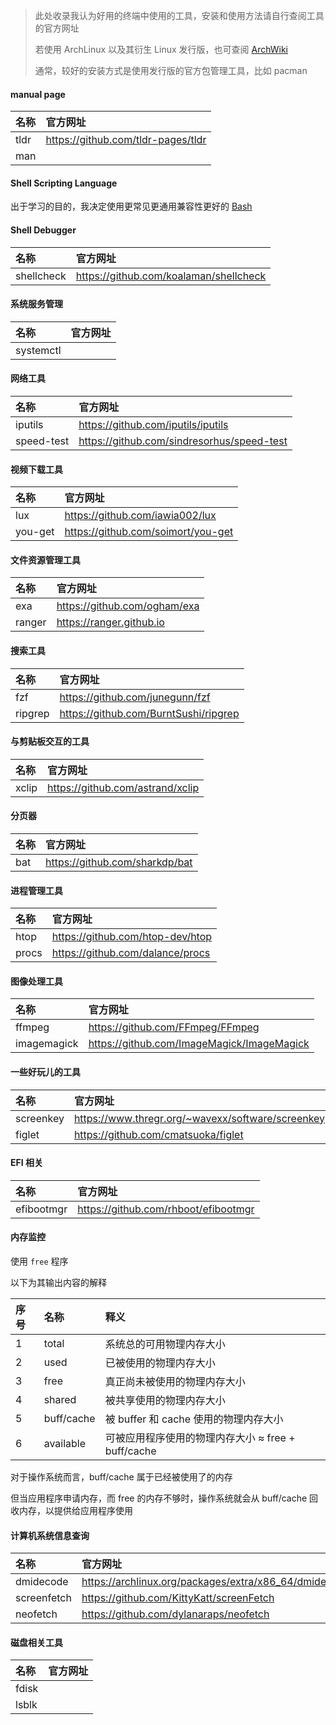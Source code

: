 > 此处收录我认为好用的终端中使用的工具，安装和使用方法请自行查阅工具的官方网址
>
> 若使用 ArchLinux 以及其衍生 Linux 发行版，也可查阅 [ArchWiki](https://wiki.archlinux.org/)
>
> 通常，较好的安装方式是使用发行版的官方包管理工具，比如 pacman

#### manual page
 
| 名称 | 官方网址                           |
|:-----|:-----------------------------------|
| tldr | https://github.com/tldr-pages/tldr |
| man  |                                    |

#### Shell Scripting Language

出于学习的目的，我决定使用更常见更通用兼容性更好的 [Bash](https://en.wikipedia.org/wiki/Bash_(Unix_shell))

#### Shell Debugger

| 名称       | 官方网址                               |
|:-----------|:---------------------------------------|
| shellcheck | https://github.com/koalaman/shellcheck |

#### 系统服务管理

| 名称      | 官方网址 |
|:----------|:---------|
| systemctl |          |

#### 网络工具

| 名称       | 官方网址                                   |
|:-----------|:-------------------------------------------|
| iputils    | https://github.com/iputils/iputils         |
| speed-test | https://github.com/sindresorhus/speed-test |

#### 视频下载工具

| 名称    | 官方网址                           |
|:--------|:-----------------------------------|
| lux     | https://github.com/iawia002/lux    |
| you-get | https://github.com/soimort/you-get |


#### 文件资源管理工具

| 名称   | 官方网址                     |
|:-------|:-----------------------------|
| exa    | https://github.com/ogham/exa |
| ranger | https://ranger.github.io     |

#### 搜索工具

| 名称    | 官方网址                              |
|:--------|:--------------------------------------|
| fzf     | https://github.com/junegunn/fzf       |
| ripgrep | https://github.com/BurntSushi/ripgrep |

#### 与剪贴板交互的工具

| 名称  | 官方网址                         |
|:------|:---------------------------------|
| xclip | https://github.com/astrand/xclip |

#### 分页器

| 名称 | 官方网址                       |
|:-----|:-------------------------------|
| bat  | https://github.com/sharkdp/bat |

#### 进程管理工具

| 名称  | 官方网址                         |
|:------|:---------------------------------|
| htop  | https://github.com/htop-dev/htop |
| procs | https://github.com/dalance/procs |

#### 图像处理工具

| 名称        | 官方网址                                   |
|:------------|:-------------------------------------------|
| ffmpeg      | https://github.com/FFmpeg/FFmpeg           |
| imagemagick | https://github.com/ImageMagick/ImageMagick |

#### 一些好玩儿的工具

| 名称      | 官方网址                                          |
|:----------|:--------------------------------------------------|
| screenkey | https://www.thregr.org/~wavexx/software/screenkey |
| figlet    | https://github.com/cmatsuoka/figlet               |

#### EFI 相关

| 名称       | 官方网址                             |
|:-----------|:-------------------------------------|
| efibootmgr | https://github.com/rhboot/efibootmgr |


#### 内存监控

使用 `free` 程序

以下为其输出内容的解释

| 序号 | 名称       | 释义                                               |
|:-----|:-----------|:---------------------------------------------------|
| 1    | total      | 系统总的可用物理内存大小                           |
| 2    | used       | 已被使用的物理内存大小                             |
| 3    | free       | 真正尚未被使用的物理内存大小                       |
| 4    | shared     | 被共享使用的物理内存大小                           |
| 5    | buff/cache | 被 buffer 和 cache 使用的物理内存大小              |
| 6    | available  | 可被应用程序使用的物理内存大小 ≈ free + buff/cache |

对于操作系统而言，buff/cache 属于已经被使用了的内存

但当应用程序申请内存，而 free 的内存不够时，操作系统就会从 buff/cache 回收内存，以提供给应用程序使用

#### 计算机系统信息查询

| 名称        | 官方网址                                              |
|:------------|:------------------------------------------------------|
| dmidecode   | https://archlinux.org/packages/extra/x86_64/dmidecode |
| screenfetch | https://github.com/KittyKatt/screenFetch              |
| neofetch    | https://github.com/dylanaraps/neofetch                |

#### 磁盘相关工具

| 名称  | 官方网址 |
|:------|:---------|
| fdisk |          |
| lsblk |          |

